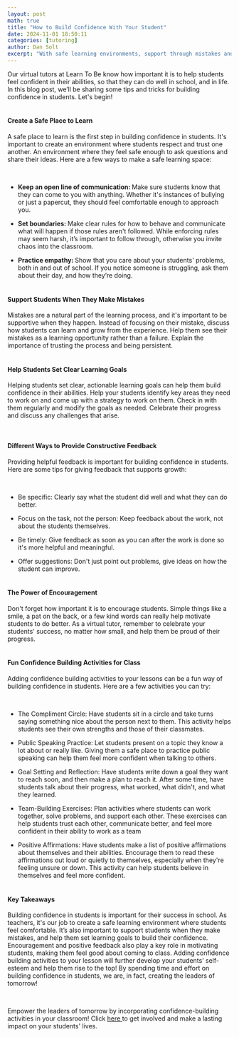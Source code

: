 ```yaml
---
layout: post
math: true
title: "How to Build Confidence With Your Student"
date: 2024-11-01 18:50:11
categories: [tutoring]
author: Dan Solt
excerpt: "With safe learning environments, support through mistakes and constructive feedback, we can help students build their self-esteem and reach their potential."
---
```


<p id="">
 Our virtual tutors at Learn To Be know how important it is to help students feel confident in their abilities, so that they can do well in school, and in life. In this blog post, we’ll be sharing some tips and tricks for building confidence in students. Let's begin!
 <br/>
 ‍
</p>
<h4 id="">
 Create a Safe Place to Learn
</h4>
<p id="">
 A safe place to learn is the first step in building confidence in students. It's important to create an environment where students respect and trust one another. An environment where they feel safe enough to ask questions and share their ideas. Here are a few ways to make a safe learning space:
</p>
<p id="">
 ‍
</p>
<ul id="">
 <li id="">
  <strong id="">
   Keep an open line of communication:
  </strong>
  Make sure students know that they can come to you with anything. Whether it's instances of bullying or just a papercut, they should feel comfortable enough to approach you.
 </li>
</ul>
<ul id="">
 <li id="">
  <strong id="">
   Set boundaries:
  </strong>
  Make clear rules for how to behave and communicate what will happen if those rules aren't followed. While enforcing rules may seem harsh, it’s important to follow through, otherwise you invite chaos into the classroom.
 </li>
</ul>
<ul id="">
 <li id="">
  <strong id="">
   Practice empathy:
  </strong>
  Show that you care about your students' problems, both in and out of school. If you notice someone is struggling, ask them about their day, and how they’re doing.
 </li>
</ul>
<h4 id="">
 <br/>
 Support Students When They Make Mistakes
</h4>
<p id="">
 Mistakes are a natural part of the learning process, and it's important to be supportive when they happen. Instead of focusing on their mistake, discuss how students can learn and grow from the experience. Help them see their mistakes as a learning opportunity rather than a failure. Explain the importance of trusting the process and being persistent.
 <br/>
 ‍
</p>
<h4 id="">
 Help Students Set Clear Learning Goals
</h4>
<p id="">
 Helping students set clear, actionable learning goals can help them build confidence in their abilities. Help your students identify key areas they need to work on and come up with a strategy to work on them. Check in with them regularly and modify the goals as needed. Celebrate their progress and discuss any challenges that arise.
</p>
<p id="">
 ‍
</p>
<h4 id="">
 Different Ways to Provide Constructive Feedback
</h4>
<p id="">
 Providing helpful feedback is important for building confidence in students. Here are some tips for giving feedback that supports growth:
</p>
<p id="">
 ‍
</p>
<ul id="">
 <li id="">
  Be specific: Clearly say what the student did well and what they can do better.
 </li>
</ul>
<ul id="">
 <li id="">
  Focus on the task, not the person: Keep feedback about the work, not about the students themselves.
 </li>
</ul>
<ul id="">
 <li id="">
  Be timely: Give feedback as soon as you can after the work is done so it's more helpful and meaningful.
 </li>
</ul>
<ul id="">
 <li id="">
  Offer suggestions: Don't just point out problems, give ideas on how the student can improve.
 </li>
</ul>
<h4 id="">
 <br/>
 The Power of Encouragement
</h4>
<p id="">
 Don't forget how important it is to encourage students. Simple things like a smile, a pat on the back, or a few kind words can really help motivate students to do better. As a virtual tutor, remember to celebrate your students' success, no matter how small, and help them be proud of their progress.
 <br/>
 ‍
</p>
<h4 id="">
 Fun Confidence Building Activities for Class
</h4>
<p id="">
 Adding confidence building activities to your lessons can be a fun way of building confidence in students. Here are a few activities you can try:
</p>
<p id="">
 ‍
</p>
<ul id="">
 <li id="">
  The Compliment Circle: Have students sit in a circle and take turns saying something nice about the person next to them. This activity helps students see their own strengths and those of their classmates.
 </li>
</ul>
<ul id="">
 <li id="">
  Public Speaking Practice: Let students present on a topic they know a lot about or really like. Giving them a safe place to practice public speaking can help them feel more confident when talking to others.
 </li>
</ul>
<ul id="">
 <li id="">
  Goal Setting and Reflection: Have students write down a goal they want to reach soon, and then make a plan to reach it. After some time, have students talk about their progress, what worked, what didn't, and what they learned.
 </li>
</ul>
<ul id="">
 <li id="">
  Team-Building Exercises: Plan activities where students can work together, solve problems, and support each other. These exercises can help students trust each other, communicate better, and feel more confident in their ability to work as a team
 </li>
</ul>
<ul id="">
 <li id="">
  Positive Affirmations: Have students make a list of positive affirmations about themselves and their abilities. Encourage them to read these affirmations out loud or quietly to themselves, especially when they're feeling unsure or down. This activity can help students believe in themselves and feel more confident.
  <br/>
  ‍
 </li>
</ul>
<h4 id="">
 Key Takeaways
</h4>
<p id="">
 Building confidence in students is important for their success in school. As teachers, it's our job to create a safe learning environment where students feel comfortable. It’s also important to support students when they make mistakes, and help them set learning goals to build their confidence. Encouragement and positive feedback also play a key role in motivating students, making them feel good about coming to class. Adding confidence building activities to your lesson will further develop your students’ self-esteem and help them rise to the top! By spending time and effort on building confidence in students, we are, in fact, creating the leaders of tomorrow!
</p>
<p id="">
 ‍
</p>
<p id="">
 Empower the leaders of tomorrow by incorporating confidence-building activities in your classroom! Click
 <a href="https://www.learntobe.org/apply">
  here
 </a>
 to get involved and make a lasting impact on your students' lives.
</p>
<p id="">
 ‍
</p>
